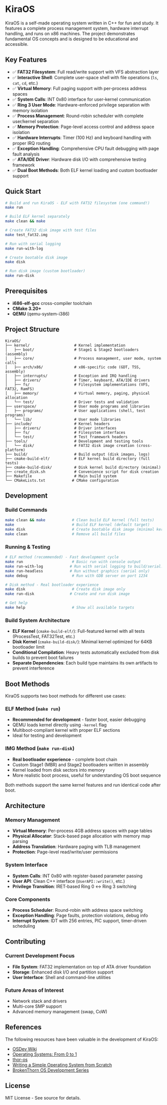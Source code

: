 # KiraOS

KiraOS is a self-made operating system written in C++ for fun and study. It features a complete process management system, hardware interrupt handling, and runs on x86 machines. The project demonstrates fundamental OS concepts and is designed to be educational and accessible.

## Key Features

- ✅ **FAT32 Filesystem**: Full read/write support with VFS abstraction layer
- ✅ **Interactive Shell**: Complete user-space shell with file operations (`ls`, `cat`, `cd`, etc.)
- ✅ **Virtual Memory**: Full paging support with per-process address spaces
- ✅ **System Calls**: INT 0x80 interface for user-kernel communication
- ✅ **Ring 3 User Mode**: Hardware-enforced privilege separation with memory isolation
- ✅ **Process Management**: Round-robin scheduler with complete user/kernel separation
- ✅ **Memory Protection**: Page-level access control and address space isolation
- ✅ **Hardware Interrupts**: Timer (100 Hz) and keyboard handling with proper IRQ routing
- ✅ **Exception Handling**: Comprehensive CPU fault debugging with page fault analysis
- ✅ **ATA/IDE Driver**: Hardware disk I/O with comprehensive testing framework
- ✅ **Dual Boot Methods**: Both ELF kernel loading and custom bootloader support

## Quick Start

```bash
# Build and run KiraOS - ELF with FAT32 filesystem (one command!)
make run

# Build ELF kernel separately
make clean && make

# Create FAT32 disk image with test files
make test_fat32.img

# Run with serial logging
make run-with-log

# Create bootable disk image
make disk

# Run disk image (custom bootloader)
make run-disk
```

## Prerequisites

- **i686-elf-gcc** cross-compiler toolchain
- **CMake 3.20+**
- **QEMU** (qemu-system-i386)

## Project Structure

```
KiraOS/
├── kernel/                    # Kernel implementation
│   ├── boot/                  # Stage1 & Stage2 bootloaders (assembly)
│   ├── core/                  # Process management, user mode, system calls
│   ├── arch/x86/              # x86-specific code (GDT, TSS, assembly)
│   ├── interrupts/            # Exception and IRQ handling
│   ├── drivers/               # Timer, keyboard, ATA/IDE drivers
│   ├── fs/                    # Filesystem implementations (VFS, FAT32, RamFS)
│   ├── memory/                # Virtual memory, paging, physical allocation
│   └── test/                  # Driver tests and validation
├── userspace/                 # User mode programs and libraries
│   ├── programs/              # User applications (shell, test programs)
│   └── lib/                   # User mode libraries
├── include/                   # Kernel headers
│   ├── drivers/               # Driver interfaces
│   ├── fs/                    # Filesystem interfaces
│   └── test/                  # Test framework headers
├── tools/                     # Development and testing tools
│   └── disk/                  # FAT32 disk image creation (cross-platform)
├── build/                     # Build output (disk images, logs)
├── cmake-build-elf/           # ELF kernel build directory (full tests)
├── cmake-build-disk/          # Disk kernel build directory (minimal)
├── create_disk.sh             # Convenience script for disk creation
├── Makefile                   # Main build system
└── CMakeLists.txt            # CMake configuration
```

## Development

### Build Commands
```bash
make clean && make            # Clean build ELF kernel (full tests)
make                          # Build ELF kernel (default target)
make disk                     # Create bootable disk image (minimal kernel)
make clean                    # Remove all build files
```

### Running & Testing
```bash
# ELF method (recommended) - Fast development cycle
make run                      # Basic run with console output
make run-with-log            # Run with serial logging to build/serial.log
make run-headless            # Run without graphics (serial only)
make debug                    # Run with GDB server on port 1234

# Disk method - Real bootloader experience
make disk                     # Create disk image only
make run-disk                # Create and run disk image

# Get help
make help                     # Show all available targets
```

### Build System Architecture
- **ELF Kernel** (`cmake-build-elf/`): Full-featured kernel with all tests (ProcessTest, FAT32Test, etc.)
- **Disk Kernel** (`cmake-build-disk/`): Minimal kernel optimized for 64KB bootloader limit
- **Conditional Compilation**: Heavy tests automatically excluded from disk builds to prevent boot failures
- **Separate Dependencies**: Each build type maintains its own artifacts to prevent interference

## Boot Methods

KiraOS supports two boot methods for different use cases:

### ELF Method (`make run`)
- **Recommended for development** - faster boot, easier debugging
- QEMU loads kernel directly using `-kernel` flag
- Multiboot-compliant kernel with proper ELF sections
- Ideal for testing and development

### IMG Method (`make run-disk`)
- **Real bootloader experience** - complete boot chain
- Custom Stage1 (MBR) and Stage2 bootloaders written in assembly
- Kernel loaded from disk sectors into memory
- More realistic boot process, useful for understanding OS boot sequence

Both methods support the same kernel features and run identical code after boot.

## Architecture

### Memory Management
- **Virtual Memory**: Per-process 4GB address spaces with page tables
- **Physical Allocator**: Stack-based page allocation with memory map parsing
- **Address Translation**: Hardware paging with TLB management
- **Protection**: Page-level read/write/user permissions

### System Interface
- **System Calls**: INT 0x80 with register-based parameter passing
- **User API**: Clean C++ interface (`UserAPI::write()`, etc.)
- **Privilege Transition**: IRET-based Ring 0 ↔ Ring 3 switching

### Core Components
- **Process Scheduler**: Round-robin with address space switching
- **Exception Handling**: Page faults, protection violations, debug info
- **Interrupt System**: IDT with 256 entries, PIC support, timer-driven scheduling

## Contributing

### Current Development Focus
- **File System**: FAT32 implementation on top of ATA driver foundation
- **Storage**: Enhanced disk I/O and partition support
- **User Interface**: Shell and command-line utilities

### Future Areas of Interest
- Network stack and drivers
- Multi-core SMP support  
- Advanced memory management (swap, CoW)

## References

The following resources have been valuable in the development of KiraOS:

- [OSDev Wiki](https://wiki.osdev.org/Expanded_Main_Page)
- [Operating Systems: From 0 to 1](https://github.com/tuhdo/os01/blob/master/Operating_Systems_From_0_to_1.pdf)
- [thor-os](https://github.com/wichtounet/thor-os)
- [Writing a Simple Operating System from Scratch](https://www.cs.bham.ac.uk/~exr/lectures/opsys/10_11/lectures/os-dev.pdf)
- [BrokenThorn OS Development Series](http://www.brokenthorn.com/Resources/OSDevIndex.html)

## License

MIT License - See source for details.